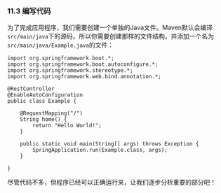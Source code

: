 ### 11.3 编写代码

为了完成应用程序，我们需要创建一个单独的Java文件。Maven默认会编译`src/main/java`下的源码，所以你需要创建那样的文件结构，并添加一个名为`src/main/java/Example.java`的文件：

```
import org.springframework.boot.*;
import org.springframework.boot.autoconfigure.*;
import org.springframework.stereotype.*;
import org.springframework.web.bind.annotation.*;

@RestController
@EnableAutoConfiguration
public class Example {

    @RequestMapping("/")
    String home() {
        return "Hello World!";
    }

    public static void main(String[] args) throws Exception {
        SpringApplication.run(Example.class, args);
    }

}
```

尽管代码不多，但程序已经可以正确运行来，让我们逐步分析重要的部分吧！

